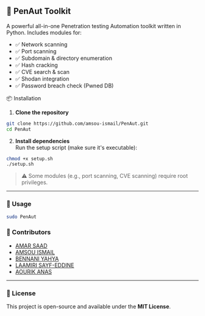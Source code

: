 ## 🔧 PenAut Toolkit

A powerful all-in-one Penetration testing Automation toolkit written in Python. Includes modules for:

- ✅ Network scanning  
- ✅ Port scanning  
- ✅ Subdomain & directory enumeration  
- ✅ Hash cracking  
- ✅ CVE search & scan  
- ✅ Shodan integration  
- ✅ Password breach check (Pwned DB)

  
 📦 Installation

1. **Clone the repository**  
```bash
git clone https://github.com/amsou-ismail/PenAut.git
cd PenAut
```

2. **Install dependencies**  
Run the setup script (make sure it's executable):
```bash
chmod +x setup.sh
./setup.sh
```

> ⚠️ Some modules (e.g., port scanning, CVE scanning) require root privileges.

---

### 🚀 Usage

```bash
sudo PenAut
```

### 👥 Contributors

- [AMAR SAAD](https://github.com/AMARS44D)
- [AMSOU ISMAIL](https://github.com/amsou-ismail)
- [BENNANI YAHYA](https://github.com/YahyaBennani)
- [LAAMIRI SAYF-EDDINE](https://github.com/laamri)
- [AOURIK ANAS](https://github.com/AOU-sudo)
---

### 📄 License

This project is open-source and available under the **MIT License**.
